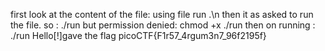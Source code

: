 first look at the content of the file: using file run .\n
then it as asked to run the file. so : ./run
but permission denied: chmod +x ./run
then on running : ./run Hello[!]gave the flag
picoCTF{F1r57_4rgum3n7_96f2195f}
